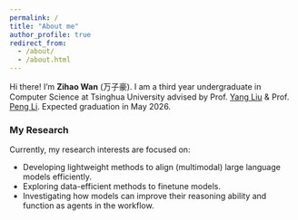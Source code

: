 ```yaml
---
permalink: /
title: "About me"
author_profile: true
redirect_from: 
  - /about/
  - /about.html
---
```

Hi there! I’m **Zihao Wan** (万子豪). I am a third year undergraduate in Computer Science at Tsinghua University advised by Prof. [Yang Liu](https://nlp.csai.tsinghua.edu.cn/~ly/) & Prof. [Peng Li](https://lpeng.net/). Expected graduation in May 2026.

### My Research

Currently, my research interests are focused on:

- Developing lightweight methods to align (multimodal) large language models efficiently.
- Exploring data-efficient methods to finetune models.
- Investigating how models can improve their reasoning ability and function as agents in the workflow.
